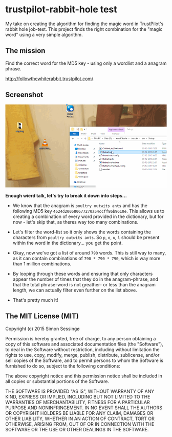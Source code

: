 ﻿# trustpilot-rabbit-hole test
My take on creating the algorithm for finding the magic word in TrustPilot's rabbit hole job-test. This project finds the right combination for the "magic word" using a very simple algorithm.

## The mission

Find the correct word for the MD5 key - using only a wordlist and a anagram phrase.

http://followthewhiterabbit.trustpilot.com/

## Screenshot

![Screenshot](https://github.com/skipperbent/trustpilot-rabbit-hole/blob/master/screenshot.gif?raw=true)

**Enough wierd talk, let's try to break it down into steps...**

- We know that the anagram is ```poultry outwits ants``` and has the following MD5 key ```4624d200580677270a54ccff86b9610e```.
This allows us to creating a combination of every word provided in the dictionary, but for now - let's skip that, as theres way too many combinations.

- Let's filter the word-list so it only shows the words containing the characters from ```poultry outwits ants```. So ```p```, ```o```, ```u```, ```l``` should be present within the word in the dictionary... you get the point.

- Okay, now we've got a list of around ```790``` words. This is still way to many, as it can contain combinations of ```790 * 790 * 790```, which is way more than 1 million combinations.

- By looping through these words and ensuring that only characters appear the number of times that they do in the anagram-phrase, and that the total phrase-word is not greather- or less than the anagram length, we can actually filter even further on the list above.

- That's pretty much it!

## The MIT License (MIT)

Copyright (c) 2015 Simon Sessingø

Permission is hereby granted, free of charge, to any person obtaining a copy
of this software and associated documentation files (the "Software"), to deal
in the Software without restriction, including without limitation the rights
to use, copy, modify, merge, publish, distribute, sublicense, and/or sell
copies of the Software, and to permit persons to whom the Software is
furnished to do so, subject to the following conditions:

The above copyright notice and this permission notice shall be included in all
copies or substantial portions of the Software.

THE SOFTWARE IS PROVIDED "AS IS", WITHOUT WARRANTY OF ANY KIND, EXPRESS OR
IMPLIED, INCLUDING BUT NOT LIMITED TO THE WARRANTIES OF MERCHANTABILITY,
FITNESS FOR A PARTICULAR PURPOSE AND NONINFRINGEMENT. IN NO EVENT SHALL THE
AUTHORS OR COPYRIGHT HOLDERS BE LIABLE FOR ANY CLAIM, DAMAGES OR OTHER
LIABILITY, WHETHER IN AN ACTION OF CONTRACT, TORT OR OTHERWISE, ARISING FROM,
OUT OF OR IN CONNECTION WITH THE SOFTWARE OR THE USE OR OTHER DEALINGS IN THE
SOFTWARE.

